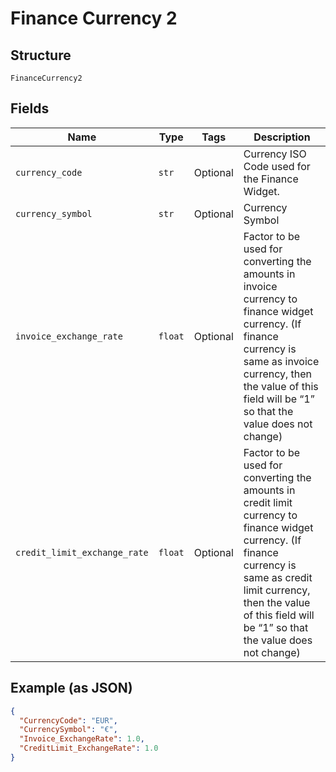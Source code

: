 
# Finance Currency 2

## Structure

`FinanceCurrency2`

## Fields

| Name | Type | Tags | Description |
|  --- | --- | --- | --- |
| `currency_code` | `str` | Optional | Currency ISO Code used for the Finance Widget. |
| `currency_symbol` | `str` | Optional | Currency Symbol |
| `invoice_exchange_rate` | `float` | Optional | Factor to be used for converting the amounts in invoice currency to finance widget currency. (If finance currency is same as invoice currency, then the value of this field will be “1” so that the value does not change) |
| `credit_limit_exchange_rate` | `float` | Optional | Factor to be used for converting the amounts in credit limit currency to finance widget currency. (If finance currency is same as credit limit currency, then the value of this field will be “1” so that the value does not change) |

## Example (as JSON)

```json
{
  "CurrencyCode": "EUR",
  "CurrencySymbol": "€",
  "Invoice_ExchangeRate": 1.0,
  "CreditLimit_ExchangeRate": 1.0
}
```

